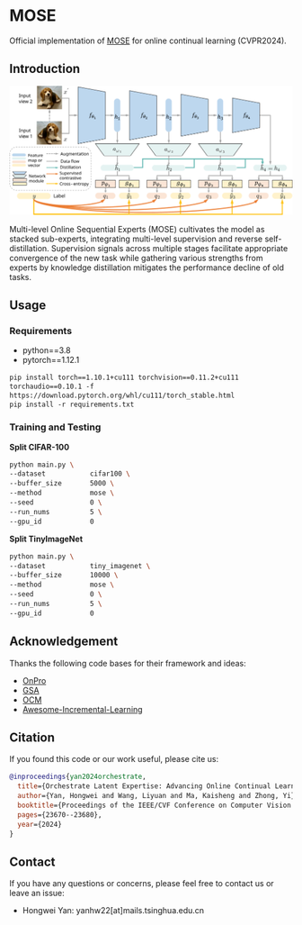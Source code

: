 # MOSE
Official implementation of [MOSE](https://arxiv.org/abs/2404.00417) for online continual learning (CVPR2024).

## Introduction

![MOSE](./assets/mose_v4.svg)

Multi-level Online Sequential Experts (MOSE) cultivates the model as stacked sub-experts, integrating multi-level supervision and reverse self-distillation. Supervision signals across multiple stages facilitate appropriate convergence of the new task while gathering various strengths from experts by knowledge distillation mitigates the performance decline of old tasks.

## Usage
### Requirements
* python==3.8
* pytorch==1.12.1
```
pip install torch==1.10.1+cu111 torchvision==0.11.2+cu111 torchaudio==0.10.1 -f https://download.pytorch.org/whl/cu111/torch_stable.html
pip install -r requirements.txt
```

### Training and Testing
**Split CIFAR-100**

```bash
python main.py \
--dataset           cifar100 \
--buffer_size       5000 \
--method            mose \
--seed              0 \
--run_nums          5 \
--gpu_id            0
```

**Split TinyImageNet**

```bash
python main.py \
--dataset           tiny_imagenet \
--buffer_size       10000 \
--method            mose \
--seed              0 \
--run_nums          5 \
--gpu_id            0
```

## Acknowledgement

Thanks the following code bases for their framework and ideas:
- [OnPro](https://github.com/weilllllls/OnPro)
- [GSA](https://github.com/gydpku/GSA)
- [OCM](https://github.com/gydpku/OCM)
- [Awesome-Incremental-Learning](https://github.com/xialeiliu/Awesome-Incremental-Learning)

## Citation
If you found this code or our work useful, please cite us:

```bibtex
@inproceedings{yan2024orchestrate,
  title={Orchestrate Latent Expertise: Advancing Online Continual Learning with Multi-Level Supervision and Reverse Self-Distillation},
  author={Yan, Hongwei and Wang, Liyuan and Ma, Kaisheng and Zhong, Yi},
  booktitle={Proceedings of the IEEE/CVF Conference on Computer Vision and Pattern Recognition},
  pages={23670--23680},
  year={2024}
}
```

## Contact
If you have any questions or concerns, please feel free to contact us or leave an issue:

- Hongwei Yan: yanhw22[at]mails.tsinghua.edu.cn
